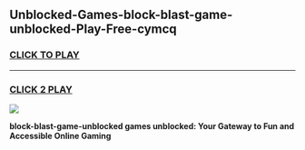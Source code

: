 
## Unblocked-Games-block-blast-game-unblocked-Play-Free-cymcq
<h3>
<a href="https://premium76.site?title=block-blast-game-unblocked&ref=23A">CLICK TO PLAY</a></h3>
<hr>

<h3>
<a href="https://premium76.site?title=block-blast-game-unblocked&ref=23A">CLICK 2 PLAY</a>
  
</h3>

<a href="https://premium76.site?title=block-blast-game-unblocked&ref=23A"><img src="https://clearcache.store/games.png"></a>


**block-blast-game-unblocked games unblocked: Your Gateway to Fun and Accessible Online Gaming**
